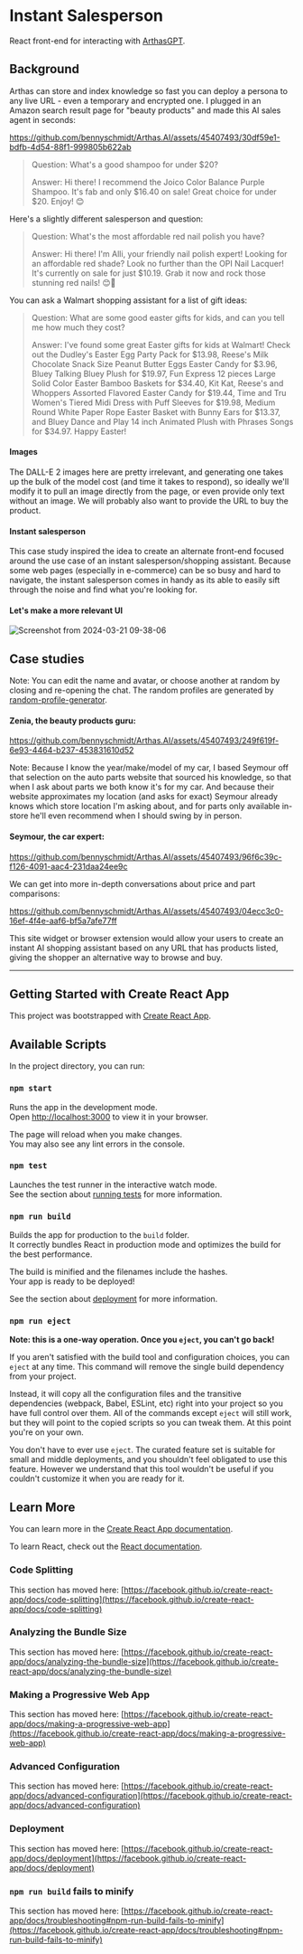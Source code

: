 # Instant Salesperson

React front-end for interacting with [ArthasGPT](https://github.com/bennyschmidt/ArthasGPT).

## Background

Arthas can store and index knowledge so fast you can deploy a persona to any live URL - even a temporary and encrypted one. I plugged in an Amazon search result page for "beauty products" and made this AI sales agent in seconds:

https://github.com/bennyschmidt/Arthas.AI/assets/45407493/30df59e1-bdfb-4d54-88f1-999805b622ab

>
> Question: What's a good shampoo for under $20?
>
> Answer: Hi there! I recommend the Joico Color Balance Purple Shampoo. It's fab and only $16.40 on sale! Great choice for under $20. Enjoy! 😊
>

Here's a slightly different salesperson and question:

>
> Question: What's the most affordable red nail polish you have?
>
> Answer: Hi there! I'm Alli, your friendly nail polish expert! Looking for an affordable red shade? Look no further than the OPI Nail Lacquer! It's currently on sale for just $10.19. Grab it now and rock those stunning red nails! 😊💅
>

You can ask a Walmart shopping assistant for a list of gift ideas:

>
> Question: What are some good easter gifts for kids, and can you tell me how much they cost?
>
> Answer: I've found some great Easter gifts for kids at Walmart! Check out the Dudley's Easter Egg Party Pack for $13.98, Reese's Milk Chocolate Snack Size Peanut Butter Eggs Easter Candy for $3.96, Bluey Talking Bluey Plush for $19.97, Fun Express 12 pieces Large Solid Color Easter Bamboo Baskets for $34.40, Kit Kat, Reese's and Whoppers Assorted Flavored Easter Candy for $19.44, Time and Tru Women's Tiered Midi Dress with Puff Sleeves for $19.98, Medium Round White Paper Rope Easter Basket with Bunny Ears for $13.37, and Bluey Dance and Play 14 inch Animated Plush with Phrases Songs for $34.97. Happy Easter!
>

#### Images

The DALL-E 2 images here are pretty irrelevant, and generating one takes up the bulk of the model cost (and time it takes to respond), so ideally we'll modify it to pull an image directly from the page, or even provide only text without an image. We will probably also want to provide the URL to buy the product.

#### Instant salesperson

This case study inspired the idea to create an alternate front-end focused around the use case of an instant salesperson/shopping assistant. Because some web pages (especially in e-commerce) can be so busy and hard to navigate, the instant salesperson comes in handy as its able to easily sift through the noise and find what you're looking for.

#### Let's make a more relevant UI

![Screenshot from 2024-03-21 09-38-06](https://github.com/bennyschmidt/Arthas.AI/assets/45407493/dff16b30-fa1b-4dcd-95b3-3220cf9a6f92)

## Case studies

Note: You can edit the name and avatar, or choose another at random by closing and re-opening the chat. The random profiles are generated by [random-profile-generator](https://www.npmjs.com/package/random-profile-generator).

#### Zenia, the beauty products guru:

https://github.com/bennyschmidt/Arthas.AI/assets/45407493/249f619f-6e93-4464-b237-453831610d52

Note: Because I know the year/make/model of my car, I based Seymour off that selection on the auto parts website that sourced his knowledge, so that when I ask about parts we both know it's for my car. And because their website approximates my location (and asks for exact) Seymour already knows which store location I'm asking about, and for parts only available in-store he'll even recommend when I should swing by in person.

#### Seymour, the car expert:

https://github.com/bennyschmidt/Arthas.AI/assets/45407493/96f6c39c-f126-4091-aac4-231daa24ee9c

We can get into more in-depth conversations about price and part comparisons:

https://github.com/bennyschmidt/Arthas.AI/assets/45407493/04ecc3c0-16ef-4f4e-aaf6-bf5a7afe77ff

This site widget or browser extension would allow your users to create an instant AI shopping assistant based on any URL that has products listed, giving the shopper an alternative way to browse and buy.

-----

## Getting Started with Create React App

This project was bootstrapped with [Create React App](https://github.com/facebook/create-react-app).

## Available Scripts

In the project directory, you can run:

### `npm start`

Runs the app in the development mode.\
Open [http://localhost:3000](http://localhost:3000) to view it in your browser.

The page will reload when you make changes.\
You may also see any lint errors in the console.

### `npm test`

Launches the test runner in the interactive watch mode.\
See the section about [running tests](https://facebook.github.io/create-react-app/docs/running-tests) for more information.

### `npm run build`

Builds the app for production to the `build` folder.\
It correctly bundles React in production mode and optimizes the build for the best performance.

The build is minified and the filenames include the hashes.\
Your app is ready to be deployed!

See the section about [deployment](https://facebook.github.io/create-react-app/docs/deployment) for more information.

### `npm run eject`

**Note: this is a one-way operation. Once you `eject`, you can't go back!**

If you aren't satisfied with the build tool and configuration choices, you can `eject` at any time. This command will remove the single build dependency from your project.

Instead, it will copy all the configuration files and the transitive dependencies (webpack, Babel, ESLint, etc) right into your project so you have full control over them. All of the commands except `eject` will still work, but they will point to the copied scripts so you can tweak them. At this point you're on your own.

You don't have to ever use `eject`. The curated feature set is suitable for small and middle deployments, and you shouldn't feel obligated to use this feature. However we understand that this tool wouldn't be useful if you couldn't customize it when you are ready for it.

## Learn More

You can learn more in the [Create React App documentation](https://facebook.github.io/create-react-app/docs/getting-started).

To learn React, check out the [React documentation](https://reactjs.org/).

### Code Splitting

This section has moved here: [https://facebook.github.io/create-react-app/docs/code-splitting](https://facebook.github.io/create-react-app/docs/code-splitting)

### Analyzing the Bundle Size

This section has moved here: [https://facebook.github.io/create-react-app/docs/analyzing-the-bundle-size](https://facebook.github.io/create-react-app/docs/analyzing-the-bundle-size)

### Making a Progressive Web App

This section has moved here: [https://facebook.github.io/create-react-app/docs/making-a-progressive-web-app](https://facebook.github.io/create-react-app/docs/making-a-progressive-web-app)

### Advanced Configuration

This section has moved here: [https://facebook.github.io/create-react-app/docs/advanced-configuration](https://facebook.github.io/create-react-app/docs/advanced-configuration)

### Deployment

This section has moved here: [https://facebook.github.io/create-react-app/docs/deployment](https://facebook.github.io/create-react-app/docs/deployment)

### `npm run build` fails to minify

This section has moved here: [https://facebook.github.io/create-react-app/docs/troubleshooting#npm-run-build-fails-to-minify](https://facebook.github.io/create-react-app/docs/troubleshooting#npm-run-build-fails-to-minify)
